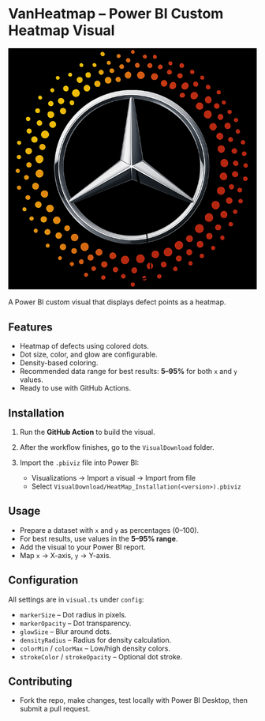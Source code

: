 # VanHeatmap – Power BI Custom Heatmap Visual

![VanHeatmap Logo](vanHeatmap/assets/icon2.png)

A Power BI custom visual that displays defect points as a heatmap.

## Features

* Heatmap of defects using colored dots.
* Dot size, color, and glow are configurable.
* Density-based coloring.
* Recommended data range for best results: **5–95%** for both `x` and `y` values.
* Ready to use with GitHub Actions.

## Installation

1. Run the **GitHub Action** to build the visual.
2. After the workflow finishes, go to the `VisualDownload` folder.
3. Import the `.pbiviz` file into Power BI:

   * Visualizations → Import a visual → Import from file
   * Select `VisualDownload/HeatMap_Installation(<version>).pbiviz`

## Usage

* Prepare a dataset with `x` and `y` as percentages (0–100).
* For best results, use values in the **5–95% range**.
* Add the visual to your Power BI report.
* Map `x` → X-axis, `y` → Y-axis.

## Configuration

All settings are in `visual.ts` under `config`:

* `markerSize` – Dot radius in pixels.
* `markerOpacity` – Dot transparency.
* `glowSize` – Blur around dots.
* `densityRadius` – Radius for density calculation.
* `colorMin` / `colorMax` – Low/high density colors.
* `strokeColor` / `strokeOpacity` – Optional dot stroke.

## Contributing

* Fork the repo, make changes, test locally with Power BI Desktop, then submit a pull request.
